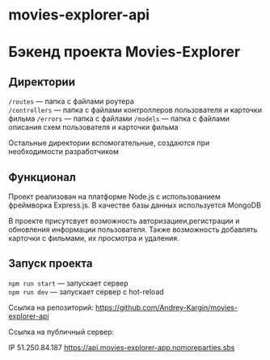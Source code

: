 # movies-explorer-api

# Бэкенд проекта Movies-Explorer


## Директории

`/routes` — папка с файлами роутера  
`/controllers` — папка с файлами контроллеров пользователя и карточки фильма
`/errors` — папка с файлами 
`/models` — папка с файлами описания схем пользователя и карточки фильма
  
Остальные директории вспомогательные, создаются при необходимости разработчиком

## Функционал

Проект реализован на платформе Node.js с использованием фреймворка Express.js. В качестве базы данных используется MongoDB

В проекте присутсвует возможность авторизациеи,регистрации и обновления информации пользователя. Также возможность добавлять карточки с фильмами, их просмотра и удаления.

## Запуск проекта

`npm run start` — запускает сервер   
`npm run dev` — запускает сервер с hot-reload

Ссылка на репозиторий: https://github.com/Andrey-Kargin/movies-explorer-api

Ссылка на публичный сервер:

IP 51.250.84.187
https://api.movies-explorer-app.nomoreparties.sbs
